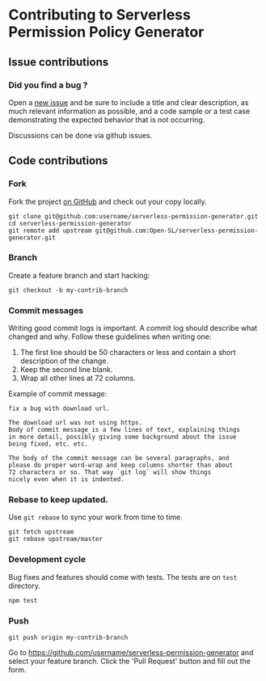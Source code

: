 # Contributing to Serverless Permission Policy Generator

## Issue contributions

### Did you find a bug ?

Open a [new issue](https://github.com/Open-SL/serverless-permission-generator/issues/new)
and be sure to include a title and clear description, as much relevant information
as possible, and a code sample or a test case demonstrating the expected behavior
that is not occurring.

Discussions can be done via github issues.

## Code contributions

### Fork

Fork the project [on GitHub](https://github.com/Open-SL/serverless-permission-generator/)
and check out your copy locally.

```
git clone git@github.com:username/serverless-permission-generator.git
cd serverless-permission-generator
git remote add upstream git@github.com:Open-SL/serverless-permission-generator.git
```

### Branch

Create a feature branch and start hacking:

```
git checkout -b my-contrib-branch
```

### Commit messages

Writing good commit logs is important. A commit log should describe what
changed and why. Follow these guidelines when writing one:

1. The first line should be 50 characters or less and contain a short
   description of the change.
2. Keep the second line blank.
3. Wrap all other lines at 72 columns.

Example of commit message:

```
fix a bug with download url.

The download url was not using https.
Body of commit message is a few lines of text, explaining things
in more detail, possibly giving some background about the issue
being fixed, etc. etc.

The body of the commit message can be several paragraphs, and
please do proper word-wrap and keep columns shorter than about
72 characters or so. That way `git log` will show things
nicely even when it is indented.
```

### Rebase to keep updated.

Use `git rebase` to sync your work from time to time.

```
git fetch upstream
git rebase upstream/master
```

### Development cycle

Bug fixes and features should come with tests.
The tests are on `test` directory.

```
npm test
```

### Push

```
git push origin my-contrib-branch
```

Go to https://github.com/username/serverless-permission-generator and select your feature branch.
Click the 'Pull Request' button and fill out the form.